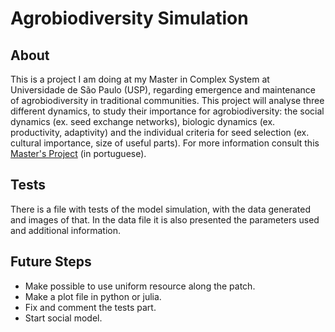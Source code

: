 # Agrobiodiversity Simulation

## About
This is a project I am doing at my Master in Complex System at Universidade de São Paulo (USP), regarding emergence and maintenance of agrobiodiversity in traditional communities. This project will analyse three different dynamics, to study their importance for agrobiodiversity: the social dynamics (ex. seed exchange networks), biologic dynamics (ex. productivity, adaptivity) and the individual criteria for seed selection (ex. cultural importance, size of useful parts). For more information consult this [Master's Project](Masters_Project.pdf) (in portuguese).

## Tests
There is a file with tests of the model simulation, with the data generated and images of that. In the data file it is also presented the parameters used and additional information.

## Future Steps
- Make possible to use uniform resource along the patch.
- Make a plot file in python or julia.
- Fix and comment the tests part.
- Start social model.

